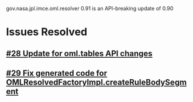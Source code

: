 gov.nasa.jpl.imce.oml.resolver 0.91 is an API-breaking update of 0.90
 
# Issues Resolved

## [#28 Update for oml.tables API changes](https://github.com/JPL-IMCE/gov.nasa.jpl.imce.oml.resolver/issues/28)

## [#29 Fix generated code for OMLResolvedFactoryImpl.createRuleBodySegment](https://github.com/JPL-IMCE/gov.nasa.jpl.imce.oml.resolver/issues/29)
